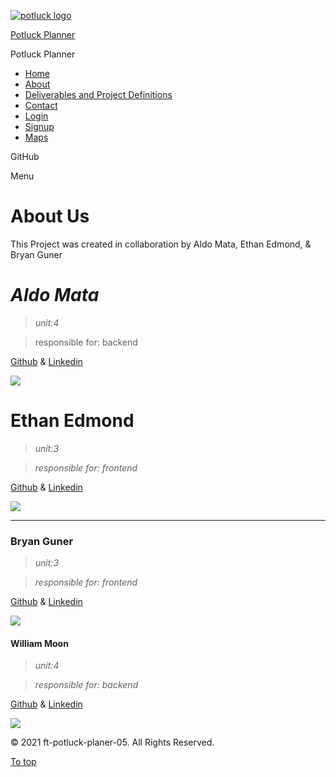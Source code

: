 [![potluck logo](https://i.imgur.com/tDiPLqa.png)](/)

[Potluck Planner](/)

Potluck Planner

-   [Home](/)
-   [About](/about/)
-   [Deliverables and Project Definitions](/style-guide/)
-   [Contact](/contact/)
-   [Login](https://front-end-tau-seven.vercel.app/login)
-   [Signup](https://front-end-tau-seven.vercel.app/signup)
-   [Maps](/lorem-ipsum/)

<span class="screen-reader-text">GitHub</span>

<span class="screen-reader-text">Menu</span><span class="icon-menu" aria-hidden="true"></span>

About Us
========

This Project was created in collaboration by Aldo Mata, Ethan Edmond, & Bryan Guner

*Aldo Mata*
===========

> *unit:4*

> responsible for: backend

[Github](https://github.com/gamboaldo) & [Linkedin](https://www.linkedin.com/in/gamboaldo/)

![](https://cdn.sanity.io/images/ykw3edr8/production/1150039920a2c75c60f9486e99e3ec200480dcb3-515x526.png)

Ethan Edmond
============

> *unit:3*

> *responsible for: frontend*

[Github](https://github.com/Ethan-Edmond) & [Linkedin](https://www.linkedin.com/in/ethan-edmond/)

![](https://cdn.sanity.io/images/ykw3edr8/production/8b269e80ba1717036c82c7df6894d8a6897e24ae-460x460.jpg)

------------------------------------------------------------------------

### Bryan Guner

> *unit:3*

> *responsible for: frontend*

[Github](https://github.com/bgoonz) & [Linkedin](https://www.linkedin.com/in/bryan-guner-046199128/)

![](https://cdn.sanity.io/images/ykw3edr8/production/c22c7982e28639e9f4dc44739780a7d1bf364bba-483x483.png)

#### William Moon

> *unit:4*

> *responsible for: backend*

[Github](https://github.com/bgoonz) & [Linkedin](https://www.linkedin.com/in/bryan-guner-046199128/)

![](https://ca.slack-edge.com/ESZCHB482-U01Q4TTKD6U-0a80a6fd32ef-512)

<span class="copyright">© 2021 ft-potluck-planer-05. All Rights Reserved.</span>

<a href="#page" id="to-top" class="to-top">To top <span class="icon-arrow-up" data-aria-hidden="true"></span></a>

